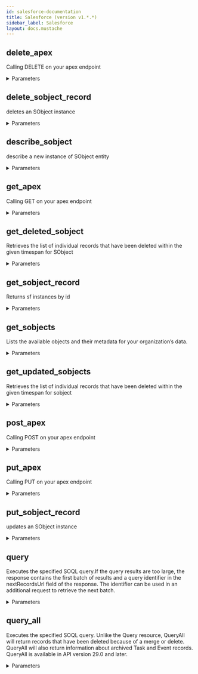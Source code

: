 ```yaml
---
id: salesforce-documentation
title: Salesforce (version v1.*.*)
sidebar_label: Salesforce
layout: docs.mustache
---
```


## delete_apex

Calling DELETE on your apex endpoint

<details><summary>Parameters</summary>

#### apexPath (required)

Path to reach your REST Apex resource. E.g Account/accountId

**Type:** string

#### $body

entity data

**Type:** string

</details>

## delete_sobject_record

deletes an SObject instance

<details><summary>Parameters</summary>

#### apiVersion (required)

Version of API you are calling

**Type:** string

#### id (required)

The ID of the SObject to delete

**Type:** array

#### sobjectName (required)

Name of the salesforce Object

**Type:** string

</details>

## describe_sobject

describe a new instance of SObject entity

<details><summary>Parameters</summary>

#### apiVersion (required)

Version of API you are calling

**Type:** string

#### sobjectName (required)

Name of the salesforce Object

**Type:** string

</details>

## get_apex

Calling GET on your apex endpoint

<details><summary>Parameters</summary>

#### apexPath (required)

Path to reach your REST Apex resource. E.g Account/accountId

**Type:** string

#### $body

entity data

**Type:** string

</details>

## get_deleted_sobject

Retrieves the list of individual records that have been deleted within the given timespan for SObject

<details><summary>Parameters</summary>

#### apiVersion (required)

Version of API you are calling

**Type:** string

#### end (required)

The end time of the timespan for which to retrieve data. eg 2013-05-07T22:07:19.000+0000

**Type:** string

#### sobjectName (required)

Name of the salesforce Object

**Type:** string

#### start (required)

The start time of the timespan for which to retrieve data. eg 2013-05-07T22:07:19.000+0000

**Type:** string

</details>

## get_sobject_record

Returns sf instances by id

<details><summary>Parameters</summary>

#### apiVersion (required)

Version of API you are calling

**Type:** string

#### id (required)

The ID of the SObject to get

**Type:** array

#### sobjectName (required)

Name of the salesforce Object

**Type:** string

</details>

## get_sobjects

Lists the available objects and their metadata for your organization’s data.

<details><summary>Parameters</summary>

#### apiVersion (required)

Version of API you are calling

**Type:** string

</details>

## get_updated_sobjects

Retrieves the list of individual records that have been deleted within the given timespan for sobject

<details><summary>Parameters</summary>

#### apiVersion (required)

Version of API you are calling

**Type:** string

#### end (required)

The end time of the timespan for which to retrieve data. eg 2013-05-07T22:07:19.000+0000

**Type:** string

#### sobjectName (required)

Name of the salesforce Object

**Type:** string

#### start (required)

The start time of the timespan for which to retrieve data. eg 2013-05-07T22:07:19.000+0000

**Type:** string

</details>

## post_apex

Calling POST on your apex endpoint

<details><summary>Parameters</summary>

#### apexPath (required)

Path to reach your REST Apex resource. E.g Account/accountId

**Type:** string

#### $body

entity data

**Type:** string

</details>

## put_apex

Calling PUT on your apex endpoint

<details><summary>Parameters</summary>

#### apexPath (required)

Path to reach your REST Apex resource. E.g Account/accountId

**Type:** string

#### $body

entity data

**Type:** string

</details>

## put_sobject_record

updates an SObject instance

<details><summary>Parameters</summary>

#### apiVersion (required)

Version of API you are calling

**Type:** string

#### id (required)

The ID of the SObject to update

**Type:** array

#### sobjectName (required)

Name of the salesforce Object

**Type:** string

#### $body

entity data

**Type:** string

</details>

## query

Executes the specified SOQL query.If the query results are too large, the response contains the first batch of results and a query identifier in the nextRecordsUrl field of the response. The identifier can be used in an additional request to retrieve the next batch.

<details><summary>Parameters</summary>

#### apiVersion (required)

**Type:** string

#### q (required)

A SOQL query.

**Type:** string

#### explain

A SOQL query to get performance feedback on. Use explain instead of q to get a response that details how Salesforce will process your query.

**Type:** string

</details>

## query_all

Executes the specified SOQL query. Unlike the Query resource, QueryAll will return records that have been deleted because of a merge or delete. QueryAll will also return information about archived Task and Event records. QueryAll is available in API version 29.0 and later.

<details><summary>Parameters</summary>

#### apiVersion (required)

**Type:** string

#### q (required)

A SOQL query.

**Type:** string

</details>

